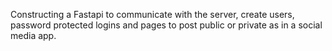 Constructing a Fastapi to communicate with the server, create users, password protected logins and pages to post public or private as in a social media app.
